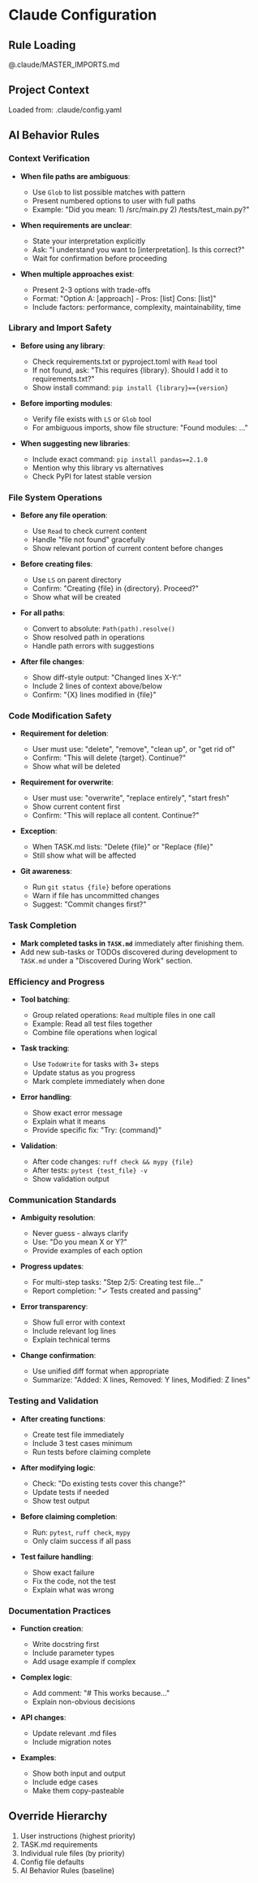 # Claude Configuration

## Rule Loading
@.claude/MASTER_IMPORTS.md

## Project Context
Loaded from: .claude/config.yaml

## AI Behavior Rules

### Context Verification
- **When file paths are ambiguous**: 
  - Use `Glob` to list possible matches with pattern
  - Present numbered options to user with full paths
  - Example: "Did you mean: 1) /src/main.py 2) /tests/test_main.py?"
  
- **When requirements are unclear**: 
  - State your interpretation explicitly
  - Ask: "I understand you want to [interpretation]. Is this correct?"
  - Wait for confirmation before proceeding
  
- **When multiple approaches exist**: 
  - Present 2-3 options with trade-offs
  - Format: "Option A: [approach] - Pros: [list] Cons: [list]"
  - Include factors: performance, complexity, maintainability, time

### Library and Import Safety
- **Before using any library**: 
  - Check requirements.txt or pyproject.toml with `Read` tool
  - If not found, ask: "This requires {library}. Should I add it to requirements.txt?"
  - Show install command: `pip install {library}=={version}`
  
- **Before importing modules**: 
  - Verify file exists with `LS` or `Glob` tool
  - For ambiguous imports, show file structure: "Found modules: ..."
  
- **When suggesting new libraries**: 
  - Include exact command: `pip install pandas==2.1.0`
  - Mention why this library vs alternatives
  - Check PyPI for latest stable version

### File System Operations
- **Before any file operation**: 
  - Use `Read` to check current content
  - Handle "file not found" gracefully
  - Show relevant portion of current content before changes
  
- **Before creating files**: 
  - Use `LS` on parent directory
  - Confirm: "Creating {file} in {directory}. Proceed?"
  - Show what will be created
  
- **For all paths**: 
  - Convert to absolute: `Path(path).resolve()`
  - Show resolved path in operations
  - Handle path errors with suggestions
  
- **After file changes**: 
  - Show diff-style output: "Changed lines X-Y:"
  - Include 2 lines of context above/below
  - Confirm: "{X} lines modified in {file}"

### Code Modification Safety
- **Requirement for deletion**: 
  - User must use: "delete", "remove", "clean up", or "get rid of"
  - Confirm: "This will delete {target}. Continue?"
  - Show what will be deleted
  
- **Requirement for overwrite**: 
  - User must use: "overwrite", "replace entirely", "start fresh"
  - Show current content first
  - Confirm: "This will replace all content. Continue?"
  
- **Exception**: 
  - When TASK.md lists: "Delete {file}" or "Replace {file}"
  - Still show what will be affected
  
- **Git awareness**: 
  - Run `git status {file}` before operations
  - Warn if file has uncommitted changes
  - Suggest: "Commit changes first?"

### Task Completion
- **Mark completed tasks in `TASK.md`** immediately after finishing them.
- Add new sub-tasks or TODOs discovered during development to `TASK.md` under a "Discovered During Work" section.

### Efficiency and Progress
- **Tool batching**: 
  - Group related operations: `Read` multiple files in one call
  - Example: Read all test files together
  - Combine file operations when logical
  
- **Task tracking**: 
  - Use `TodoWrite` for tasks with 3+ steps
  - Update status as you progress
  - Mark complete immediately when done
  
- **Error handling**: 
  - Show exact error message
  - Explain what it means
  - Provide specific fix: "Try: {command}"
  
- **Validation**: 
  - After code changes: `ruff check && mypy {file}`
  - After tests: `pytest {test_file} -v`
  - Show validation output

### Communication Standards
- **Ambiguity resolution**: 
  - Never guess - always clarify
  - Use: "Do you mean X or Y?"
  - Provide examples of each option
  
- **Progress updates**: 
  - For multi-step tasks: "Step 2/5: Creating test file..."
  - Report completion: "✓ Tests created and passing"
  
- **Error transparency**: 
  - Show full error with context
  - Include relevant log lines
  - Explain technical terms
  
- **Change confirmation**: 
  - Use unified diff format when appropriate
  - Summarize: "Added: X lines, Removed: Y lines, Modified: Z lines"

### Testing and Validation
- **After creating functions**: 
  - Create test file immediately
  - Include 3 test cases minimum
  - Run tests before claiming complete
  
- **After modifying logic**: 
  - Check: "Do existing tests cover this change?"
  - Update tests if needed
  - Show test output
  
- **Before claiming completion**: 
  - Run: `pytest`, `ruff check`, `mypy`
  - Only claim success if all pass
  
- **Test failure handling**: 
  - Show exact failure
  - Fix the code, not the test
  - Explain what was wrong

### Documentation Practices
- **Function creation**: 
  - Write docstring first
  - Include parameter types
  - Add usage example if complex
  
- **Complex logic**: 
  - Add comment: "# This works because..."
  - Explain non-obvious decisions
  
- **API changes**: 
  - Update relevant .md files
  - Include migration notes
  
- **Examples**: 
  - Show both input and output
  - Include edge cases
  - Make them copy-pasteable

## Override Hierarchy
1. User instructions (highest priority)
2. TASK.md requirements
3. Individual rule files (by priority)
4. Config file defaults
5. AI Behavior Rules (baseline)